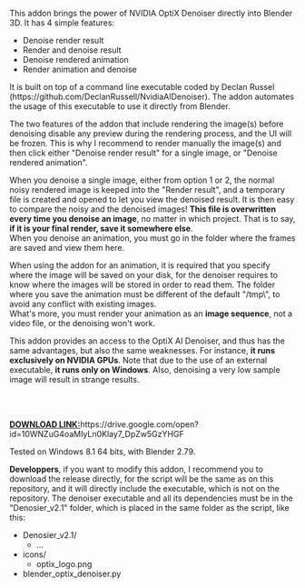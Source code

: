 <p>
	This addon brings the power of NVIDIA OptiX Denoiser directly into Blender 3D. It has 4 simple features:
</p>

<ul>
	<li>Denoise render result</li>
	<li>Render and denoise result</li>
	<li>Denoise rendered animation</li>
	<li>Render animation and denoise</li>
</ul>

<p>
	It is built on top of a command line executable coded by Declan Russel (https://github.com/DeclanRussell/NvidiaAIDenoiser). 
	The addon automates the usage of this executable to use it directly from Blender.
</p>
<p>
	The two features of the addon that include rendering the image(s) before denoising disable any preview during the rendering process, and the UI will
	be frozen. This is why I recommend to render manually the image(s) and then click either  "Denoise render result" for a single image, or 
	"Denoise rendered animation".
</p>
<p>
	When you denoise a single image, either from option 1 or 2, the normal noisy rendered image is keeped into the "Render result", and a temporary file
	is created and opened to let you view the denoised result. It is then easy to compare the noisy and the denoised images! <b>This file is overwritten
	every time you denoise an image</b>, no matter in which project. That is to say, <b>if it is your final render, save it somewhere else</b>. <br/>
	When you denoise an animation, you must go in the folder where the frames are saved and view them here.
</p>
<p>
	When using the addon for an animation, it is required that you specify where the image will be saved on your disk, for the denoiser requires to know
	where the images will be stored in order to read them. The folder where you save the animation must be different of the default "/tmp\", to avoid
	any conflict with existing images. <br/>
	What's more, you must render your animation as an <b>image sequence</b>, not a video file, or the denoising won't work.
</p>
<p>
	This addon provides an access to the OptiX AI Denoiser, and thus has the same advantages, but also the same weaknesses. For instance, <b>it runs
	exclusively on NVIDIA GPUs</b>. Note that due to the use of an external executable, <b>it runs only on Windows</b>. Also, denoising a very low 
	sample image will result in strange results.
</p>
<br/>
<br/>
<p>
	<b><u>DOWNLOAD LINK:</u></b>https://drive.google.com/open?id=10WNZuG4oaMIyLn0Klay7_DpZw5GzYHGF
</p>
<p>
	Tested on Windows 8.1 64 bits, with Blender 2.79. 
</p>

<p>
	<b>Developpers</b>, if you want to modify this addon, I recommend you to download the release directly, for the script will be the same as on this 
	repository, and it will directly include the executable, which is not on the repository. The denoiser executable and all its dependencies must be
	in the "Denosier_v2.1" folder, which is placed in the same folder as the script, like this:
	<ul>
		<li>Denosier_v2.1/
			<ul>
				<li>...</li>
			</ul>
		</li>
		<li>icons/
			<ul>
				<li>optix_logo.png</li>
			</ul>
		</li>
		<li>
			blender_optix_denoiser.py
		</li>
	</ul>
</p>
